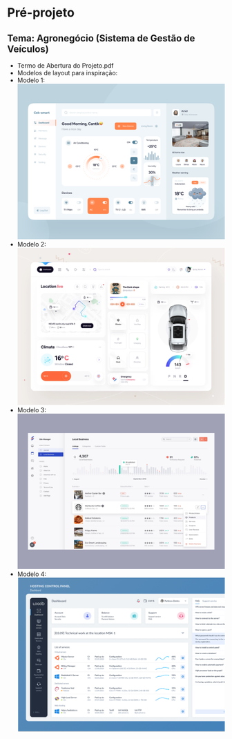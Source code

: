 # Pré-projeto
## Tema: Agronegócio (Sistema de Gestão de Veículos)
- Termo de Abertura do Projeto.pdf
- Modelos de layout para inspiração:
- Modelo 1:
<br/>![](modelo1.png)
- Modelo 2:
<br/>![](modelo2.jpg)
- Modelo 3:
<br/>![](modelo3.jpg)
- Modelo 4:
<br/>![](modelo4.png)